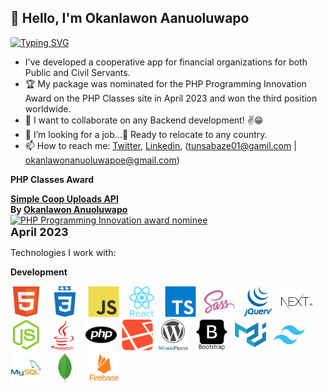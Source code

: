 ## 👋 Hello, I'm Okanlawon Aanuoluwapo
 
[![Typing SVG](https://readme-typing-svg.herokuapp.com/?lines=Welcome+to+my+Github+Profile;I'm+a+FullStack+Sofware+Engineer;Experience+Software+Developer;with+more+than+5+years+work+experience;Always+learning+new+things+😃)](https://git.io/typing-svg)


- I've developed a cooperative app for financial organizations for both Public and Civil Servants. 
- 🏆 My package was nominated for the PHP Programming Innovation Award on the PHP Classes site in April 2023 and won the third position worldwide.
- 👯 I want to collaborate on any Backend development! ✌😁
- 🤔 I’m looking for a job...🙏 Ready to relocate to any country.
- 📫 How to reach me: [Twitter](https://twitter/tunsabaze), [Linkedin](https://www.linkedin.com/in/anuoluwapo-okanlawon-30a27b1b5/),  (tunsabaze01@gamil.com | okanlawonanuoluwapoe@gmail.com) 


**PHP Classes Award**

<b><a href="https://www.phpclasses.org/package/12835-PHP-Store-financial-data-in-SQL-server-from-Excel-file.html">Simple Coop Uploads API</a><br>
   By <a href="https://www.phpclasses.org/browse/author/1608642.html">Okanlawon Anuoluwapo</a></b><br>
   <a href="https://www.phpclasses.org/award/innovation/"><img src="https://www.phpclasses.org/award/innovation/nominee.gif" width="89" height="89" alt="PHP Programming Innovation award nominee" title="PHP Programming Innovation award nominee" border="0"></a><br><b><span style="font-size: large">April 2023<br></span></b>


Technologies I work with:

**Development**


<img src="https://github.com/devicons/devicon/blob/master/icons/html5/html5-original.svg" title="HTML5" alt="HTML" width="50" height="50"/>&nbsp;&nbsp;&nbsp;<img src="https://github.com/devicons/devicon/blob/master/icons/css3/css3-plain-wordmark.svg"  title="CSS3" alt="CSS" width="50" height="50"/>&nbsp;&nbsp;&nbsp;<img src="https://github.com/devicons/devicon/blob/master/icons/javascript/javascript-original.svg" title="Javascript" alt="Javascript" width="50" height="50">&nbsp;&nbsp;&nbsp;<img src="https://github.com/devicons/devicon/blob/master/icons/react/react-original-wordmark.svg" title="React" alt="React" width="50" height="50">&nbsp;&nbsp;&nbsp;<img src="https://github.com/devicons/devicon/blob/master/icons/typescript/typescript-original.svg" title="TypeScript" alt="Typescript" width="50" height="50">&nbsp;&nbsp;&nbsp;<img src="https://github.com/devicons/devicon/blob/master/icons/sass/sass-original.svg" title="SASS" alt="SASS" width="50" height="50">&nbsp;&nbsp;&nbsp;<img src="https://github.com/devicons/devicon/blob/master/icons/jquery/jquery-plain-wordmark.svg" title="jQuery" alt="jQuery" width="50" height="50">&nbsp;&nbsp;&nbsp;<img src="https://github.com/devicons/devicon/blob/master/icons/nextjs/nextjs-original-wordmark.svg" title="NextJS" alt="NextJS" width="50" height="50">&nbsp;&nbsp;<img src="https://github.com/devicons/devicon/blob/master/icons/nodejs/nodejs-plain.svg" title="NodeJS" alt="NodeJS" width="50" height="50">&nbsp;&nbsp;<img src="https://github.com/devicons/devicon/blob/master/icons/java/java-plain.svg" title="Java" alt="Java" width="50" height="50">&nbsp;&nbsp;&nbsp;<img src="https://github.com/devicons/devicon/blob/master/icons/php/php-plain.svg" title="PHP" alt="PHP" width="50" height="50">&nbsp;&nbsp;<img src="https://github.com/devicons/devicon/blob/master/icons/laravel/laravel-plain.svg" title="Laravel" alt="Laravel" width="50" height="50">&nbsp;&nbsp;<img src="https://github.com/devicons/devicon/blob/master/icons/wordpress/wordpress-original.svg" title="WordPress" alt="WordPress" width="50" height="50">&nbsp;&nbsp;&nbsp;<img src="https://github.com/devicons/devicon/blob/master/icons/bootstrap/bootstrap-plain-wordmark.svg" title="Bootstrap" alt="Bootstrap" width="50" height="50">&nbsp;&nbsp;&nbsp;<img src="https://github.com/devicons/devicon/blob/master/icons/materialui/materialui-original.svg" title="Materail UI" alt="Material UI logo" width="50" height="50">&nbsp;&nbsp;&nbsp;<img src="https://github.com/devicons/devicon/blob/master/icons/tailwindcss/tailwindcss-plain.svg" title="Tailwind" alt="TailwindCSS logo" width="50" height="50">&nbsp;&nbsp;&nbsp;<img src="https://github.com/devicons/devicon/blob/master/icons/mysql/mysql-original-wordmark.svg" title="MySQL"  alt="MySQL" width="50" height="50"/>&nbsp;&nbsp;&nbsp;<img src="https://github.com/devicons/devicon/blob/master/icons/mongodb/mongodb-original.svg" title="MongoDB" alt="MongoDB" width="50" height="50"/>&nbsp;&nbsp;&nbsp;<img src="https://github.com/devicons/devicon/blob/master/icons/firebase/firebase-plain-wordmark.svg" title="Firebase" alt="Firebase" width="50" height="50"/>&nbsp;

